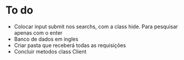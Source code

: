 # To do
- Colocar input submit nos searchs, com a class hide. Para pesquisar apenas com o enter
- Banco de dados em ingles
- Criar pasta que receberá todas as requisições
- Concluir metodos class Client